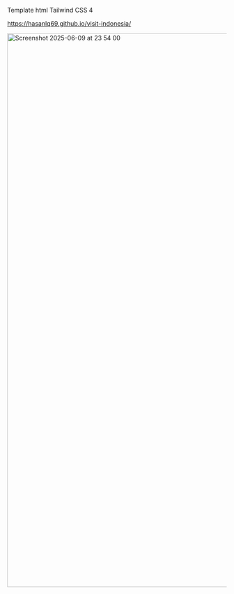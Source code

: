 Template html Tailwind CSS 4

https://hasanlq69.github.io/visit-indonesia/





<img width="1271" alt="Screenshot 2025-06-09 at 23 54 00" src="https://github.com/user-attachments/assets/c70ed18b-0094-4c55-abe0-8b4a1a5b72c2" />
